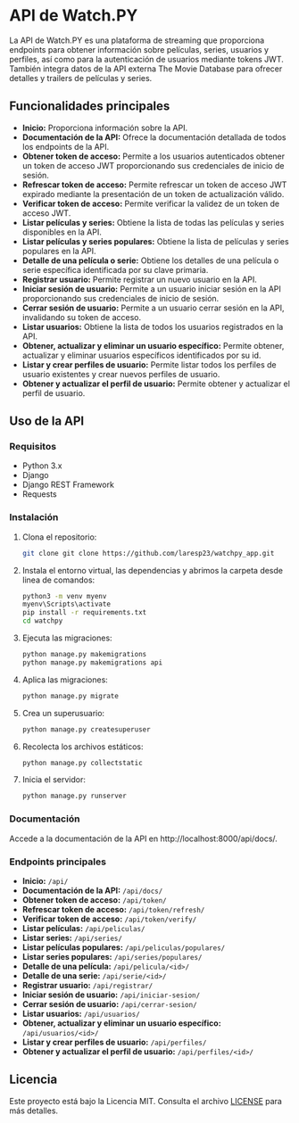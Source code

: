 # API de Watch.PY

La API de Watch.PY es una plataforma de streaming que proporciona endpoints para obtener información sobre películas, series, usuarios y perfiles, así como para la autenticación de usuarios mediante tokens JWT. También integra datos de la API externa The Movie Database para ofrecer detalles y trailers de películas y series.

## Funcionalidades principales

- **Inicio:** Proporciona información sobre la API.
- **Documentación de la API:** Ofrece la documentación detallada de todos los endpoints de la API.
- **Obtener token de acceso:** Permite a los usuarios autenticados obtener un token de acceso JWT proporcionando sus credenciales de inicio de sesión.
- **Refrescar token de acceso:** Permite refrescar un token de acceso JWT expirado mediante la presentación de un token de actualización válido.
- **Verificar token de acceso:** Permite verificar la validez de un token de acceso JWT.
- **Listar películas y series:** Obtiene la lista de todas las películas y series disponibles en la API.
- **Listar películas y series populares:** Obtiene la lista de películas y series populares en la API.
- **Detalle de una película o serie:** Obtiene los detalles de una película o serie específica identificada por su clave primaria.
- **Registrar usuario:** Permite registrar un nuevo usuario en la API.
- **Iniciar sesión de usuario:** Permite a un usuario iniciar sesión en la API proporcionando sus credenciales de inicio de sesión.
- **Cerrar sesión de usuario:** Permite a un usuario cerrar sesión en la API, invalidando su token de acceso.
- **Listar usuarios:** Obtiene la lista de todos los usuarios registrados en la API.
- **Obtener, actualizar y eliminar un usuario específico:** Permite obtener, actualizar y eliminar usuarios específicos identificados por su id.
- **Listar y crear perfiles de usuario:** Permite listar todos los perfiles de usuario existentes y crear nuevos perfiles de usuario.
- **Obtener y actualizar el perfil de usuario:** Permite obtener y actualizar el perfil de usuario.

## Uso de la API

### Requisitos

- Python 3.x
- Django
- Django REST Framework
- Requests

### Instalación

1. Clona el repositorio:

    ```bash
    git clone git clone https://github.com/laresp23/watchpy_app.git
    ```

2. Instala el entorno virtual, las dependencias y abrimos la carpeta desde linea de comandos:

    ```bash
    python3 -m venv myenv
    myenv\Scripts\activate
    pip install -r requirements.txt
    cd watchpy
    ```

3. Ejecuta las migraciones:

    ```bash
    python manage.py makemigrations
    python manage.py makemigrations api
    ```

4. Aplica las migraciones:

    ```bash
    python manage.py migrate
    ```

5. Crea un superusuario:

    ```bash
    python manage.py createsuperuser
    ```

6. Recolecta los archivos estáticos:

    ```bash
    python manage.py collectstatic
    ```

7. Inicia el servidor:

    ```bash
    python manage.py runserver
    ```


### Documentación

Accede a la documentación de la API en http://localhost:8000/api/docs/.

### Endpoints principales

- **Inicio:** `/api/`
- **Documentación de la API:** `/api/docs/`
- **Obtener token de acceso:** `/api/token/`
- **Refrescar token de acceso:** `/api/token/refresh/`
- **Verificar token de acceso:** `/api/token/verify/`
- **Listar películas:** `/api/peliculas/`
- **Listar series:** `/api/series/`
- **Listar películas populares:** `/api/peliculas/populares/`
- **Listar series populares:** `/api/series/populares/`
- **Detalle de una película:** `/api/pelicula/<id>/`
- **Detalle de una serie:** `/api/serie/<id>/`
- **Registrar usuario:** `/api/registrar/`
- **Iniciar sesión de usuario:** `/api/iniciar-sesion/`
- **Cerrar sesión de usuario:** `/api/cerrar-sesion/`
- **Listar usuarios:** `/api/usuarios/`
- **Obtener, actualizar y eliminar un usuario específico:** `/api/usuarios/<id>/`
- **Listar y crear perfiles de usuario:** `/api/perfiles/`
- **Obtener y actualizar el perfil de usuario:** `/api/perfiles/<id>/`

## Licencia

Este proyecto está bajo la Licencia MIT. Consulta el archivo [LICENSE](LICENSE) para más detalles.